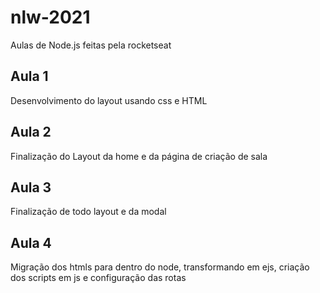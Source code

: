 # nlw-2021
Aulas de Node.js feitas pela rocketseat

## Aula 1
Desenvolvimento do layout usando css e HTML

## Aula 2
Finalização do Layout da home e da página de criação de sala

## Aula 3
Finalização de todo layout e da modal

## Aula 4
Migração dos htmls para dentro do node, transformando em ejs, criação dos scripts em js e configuração das rotas